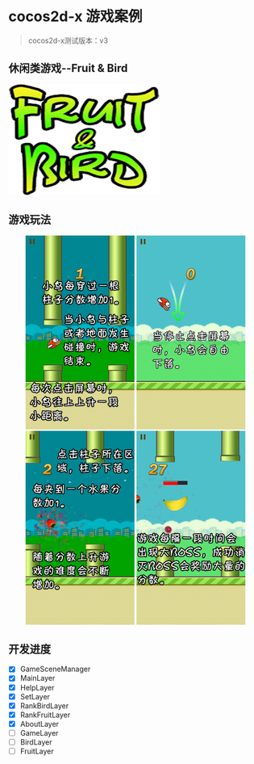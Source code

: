 # cocos2d-x 游戏案例
> cocos2d-x测试版本：v3

## 休闲类游戏--Fruit & Bird
![Fruit and Bird](https://github.com/icsfy/cocos2d-x_FruitandBird/raw/master/Resources/pic/title.png)

## 游戏玩法
<p align='center'>
  <img src='Resources/pic/help0.png' height='384' width='216'/>
  <img src='Resources/pic/help1.png' height='384' width='216'/>
  <img src='Resources/pic/help2.png' height='384' width='216'/>
  <img src='Resources/pic/help3.png' height='384' width='216'/>
</p>

## 开发进度
  - [x] GameSceneManager
  - [x] MainLayer
  - [x] HelpLayer
  - [x] SetLayer
  - [x] RankBirdLayer
  - [x] RankFruitLayer
  - [x] AboutLayer
  - [ ] GameLayer
  - [ ] BirdLayer
  - [ ] FruitLayer
